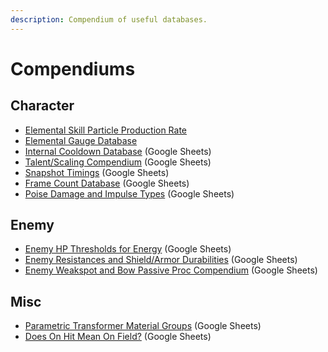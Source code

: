 ```yaml
---
description: Compendium of useful databases.
---
```


# Compendiums

## Character

* [Elemental Skill Particle Production Rate](elemental-skill-particles.md)
* [Elemental Gauge Database](elemental-gauges.md)
* [Internal Cooldown Database](https://docs.google.com/spreadsheets/d/1dE8mTmRVlR1izKynvSD4Jk5igvWFMlVMENzUsel-n-0/) \(Google Sheets\)
* [Talent/Scaling Compendium](https://docs.google.com/spreadsheets/d/1zziYa1BjNhye-8xcUyo4wZXegS3EAfSx_H0atn7N4pY/) \(Google Sheets\)
* [Snapshot Timings](https://docs.google.com/spreadsheets/d/1M2nTLogzYd2o4ZLkYEkzfovwiTznQOB5ujWuMlQbE0k/) \(Google Sheets\)
* [Frame Count Database](https://docs.google.com/spreadsheets/d/1l5DOZ6RgYYMIxMtJtd7oQNL9WWVNXcQL0nwan7q7QGc/edit?usp=sharing) \(Google Sheets\)
* [Poise Damage and Impulse Types](https://docs.google.com/spreadsheets/d/1kANgUXYaUvh5vv31sGYM28kK6MXtW8rx/edit?usp=sharing&ouid=100059362950298098203&rtpof=true&sd=true) \(Google Sheets\)

## Enemy

* [Enemy HP Thresholds for Energy](https://docs.google.com/spreadsheets/d/1_z2tKyqWCybPGHGFBhibtfSeHm3by6aCME_OakNz7-8/) \(Google Sheets\)
* [Enemy Resistances and Shield/Armor Durabilities](https://docs.google.com/spreadsheets/d/1196OGAGBtFV_wPGwd6jME4JBYDOQdToAP3jhcZshq-I/htmlview#) \(Google Sheets\)
* [Enemy Weakspot and Bow Passive Proc Compendium](https://docs.google.com/spreadsheets/d/15NsYXElFYFNXjnYGfp5seVkud3ASqgI0KXnAcWSPN0g/) \(Google Sheets\)

## Misc

* [Parametric Transformer Material Groups](https://docs.google.com/spreadsheets/d/1M2EpQp0_i34Mb7dpjsczK0wSC8QHj3w4nBhC4vIfDXM/) \(Google Sheets\)
* [Does On Hit Mean On Field?](https://docs.google.com/spreadsheets/d/1S_Toll_6qIO1q2ood0KPteVH0-lw3mAPTKqEkmJeo9U/edit#gid=0) \(Google Sheets\)
